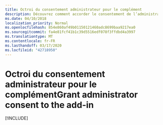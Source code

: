 ```yaml
---
title: Octroi du consentement administrateur pour le complément
description: Découvrez comment accorder le consentement de l’administrateur à votre complément
ms.date: 04/10/2018
localization_priority: Normal
ms.openlocfilehash: 854e860af49b01150121460adc8699baa9217ea0
ms.sourcegitcommit: fa4e81fcf41b1c39d5516edf078f3ffdbd4a3997
ms.translationtype: MT
ms.contentlocale: fr-FR
ms.lasthandoff: 03/17/2020
ms.locfileid: "42718950"
---
```

# <a name="grant-administrator-consent-to-the-add-in"></a><span data-ttu-id="fb088-103">Octroi du consentement administrateur pour le complément</span><span class="sxs-lookup"><span data-stu-id="fb088-103">Grant administrator consent to the add-in</span></span>

[!INCLUDE[](../includes/grant-admin-consent-to-an-add-in-include.md)]

